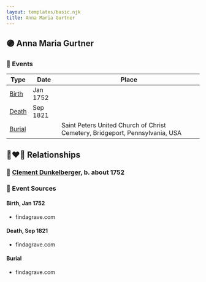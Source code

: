 ```yaml
---
layout: templates/basic.njk
title: Anna Maria Gurtner
---
```

## 🟣 Anna Maria Gurtner

### 📆 Events

Type | Date | Place
------ | ------ | ------
[Birth](#event-event-3) | Jan 1752 |
[Death](#event-event-4) | Sep 1821 |
[Burial](#event-event-5) |  | Saint Peters United Church of Christ Cemetery, Bridgeport, Pennsylvania, USA

## 👩‍❤️‍👨 Relationships

### 🔵 [Clement Dunkelberger](/people/7/75287884), b. about 1752

### 📰 Event Sources

#### <a id="event-event-3"></a> Birth, Jan 1752
* findagrave.com

#### <a id="event-event-4"></a> Death, Sep 1821
* findagrave.com

#### <a id="event-event-5"></a> Burial
* findagrave.com